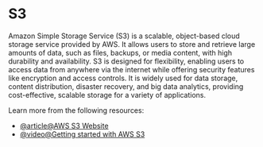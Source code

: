 # S3

Amazon Simple Storage Service (S3) is a scalable, object-based cloud storage service provided by AWS. It allows users to store and retrieve large amounts of data, such as files, backups, or media content, with high durability and availability. S3 is designed for flexibility, enabling users to access data from anywhere via the internet while offering security features like encryption and access controls. It is widely used for data storage, content distribution, disaster recovery, and big data analytics, providing cost-effective, scalable storage for a variety of applications.

Learn more from the following resources:

- [@article@AWS S3 Website](https://aws.amazon.com/pm/serv-s3/?gclid=Cj0KCQjwrp-3BhDgARIsAEWJ6SyhAtgc3NJbsxaAXVbWEOW5gG-XFH51jIc8SxahYSxNJ501l9soUA0aAnEjEALw_wcB&trk=777b3ec4-de01-41fb-aa63-cde3d034a89e&sc_channel=ps&ef_id=Cj0KCQjwrp-3BhDgARIsAEWJ6SyhAtgc3NJbsxaAXVbWEOW5gG-XFH51jIc8SxahYSxNJ501l9soUA0aAnEjEALw_wcB:G:s&s_kwcid=AL!4422!3!638364429346!e!!g!!aws%20s3!19096959014!142655567183)
- [@video@Getting started with AWS S3](https://www.youtube.com/watch?v=e6w9LwZJFIA)
